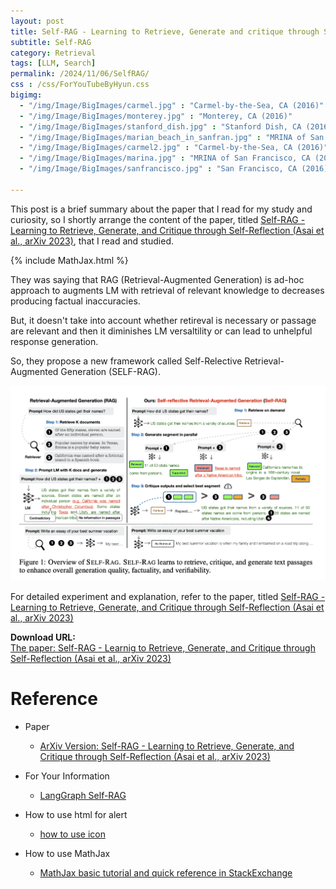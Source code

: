 ```yaml
---
layout: post
title: Self-RAG - Learning to Retrieve, Generate and critique through Self-Reflection
subtitle: Self-RAG
category: Retrieval
tags: [LLM, Search]
permalink: /2024/11/06/SelfRAG/
css : /css/ForYouTubeByHyun.css
bigimg: 
  - "/img/Image/BigImages/carmel.jpg" : "Carmel-by-the-Sea, CA (2016)"
  - "/img/Image/BigImages/monterey.jpg" : "Monterey, CA (2016)"
  - "/img/Image/BigImages/stanford_dish.jpg" : "Stanford Dish, CA (2016)"
  - "/img/Image/BigImages/marian_beach_in_sanfran.jpg" : "MRINA of San Francisco, CA (2016)"
  - "/img/Image/BigImages/carmel2.jpg" : "Carmel-by-the-Sea, CA (2016)"
  - "/img/Image/BigImages/marina.jpg" : "MRINA of San Francisco, CA (2016)"
  - "/img/Image/BigImages/sanfrancisco.jpg" : "San Francisco, CA (2016)"
  
---
```


This post is a brief summary about the paper that I read for my study and curiosity, so I shortly arrange the content of the paper, titled [Self-RAG - Learning to Retrieve, Generate, and Critique through Self-Reflection (Asai et al., arXiv 2023)](https://arxiv.org/abs/2310.11511), that I read and studied. 

{% include MathJax.html %}

They was saying that RAG (Retrieval-Augmented Generation) is ad-hoc approach to augments LM with retrieval of relevant knowledge to decreases producing factual inaccuracies.

But, it doesn't take into account whether retireval is necessary or passage are relevant and then it diminishes LM versaltility or can lead to unhelpful response generation.

So, they propose a new framework called Self-Relective Retrieval-Augmented Generation (SELF-RAG).

![Asai et al. arXiv 2023](/img/Image/NaturalLanguageProcessing/Papers/Search/2024-11-06-Self_RAG/Self-RAG_01.png)

For detailed experiment and explanation, refer to the paper, titled [Self-RAG - Learning to Retrieve, Generate, and Critique through Self-Reflection (Asai et al., arXiv 2023)](https://arxiv.org/abs/2310.11511)

<div class="alert alert-success" role="alert"><i class="fa fa-paperclip fa-lg"></i> <b>Download URL: </b><br>
  <a href="https://arxiv.org/abs/2310.11511">The paper: Self-RAG - Learnig to Retrieve, Generate, and Critique through Self-Reflection (Asai et al., arXiv 2023)</a></div>

# Reference 

- Paper 
  - [ArXiv Version: Self-RAG - Learning to Retrieve, Generate, and Critique through Self-Reflection (Asai et al., arXiv 2023)](https://arxiv.org/abs/2310.11511)
 
- For Your Information
  - [LangGraph Self-RAG](https://langchain-ai.github.io/langgraphjs/tutorials/rag/langgraph_self_rag/)

- How to use html for alert
  - [how to use icon](http://idratherbewriting.com/documentation-theme-jekyll/mydoc_icons.html)
 
- How to use MathJax 
  - [MathJax basic tutorial and quick reference in StackExchange](https://math.meta.stackexchange.com/questions/5020/mathjax-basic-tutorial-and-quick-reference)
